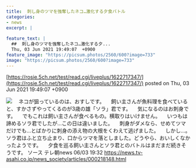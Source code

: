 ```yaml
---
title:  刺し身のツマを強奪したネコ…激化する夕食バトル  
categories:
- news
excerpt: |
  
feature_text: |
  ##  刺し身のツマを強奪したネコ…激化する夕...
  Thu, 03 Jun 2021 19:49:07  +0900
feature_image: "https://picsum.photos/2560/600?image=733"
image: "https://picsum.photos/2560/600?image=733"
---
```


[https://rosie.5ch.net/test/read.cgi/liveplus/1622717347/](https://rosie.5ch.net/test/read.cgi/liveplus/1622717347/)
posted on Thu, 03 Jun 2021 19:49:07  +0900

<!--more-->

![](https://news.tv-asahi.co.jp/articles_img/000218148_640.jpg) 　ネコが狙っているのは、おすしです。 　飼い主さんが魚料理を食べていると、すかさずやってくるのが3歳の雄「ソラ」君です。 　気になるのはお刺身です。 　でもこれは飼い主さんが食べるもの。横取りはいけません。 　いつもは諦めるソラ君でしたが…この日は違いました。 　刺身がダメなら、せめてツマだけでも…とばかりに刺身の添え物の大根をくわえて逃げました。 　しかし…。ソラ君はふと立ち止まり、口からツマを落としました。どうやら、おいしくなかったようです。 　夕食を巡る飼い主さんとソラ君とのバトルはまだまだ続きそうです。 ソース テレ朝news 06/03 19:32 https://news.tv-asahi.co.jp/news_society/articles/000218148.html
